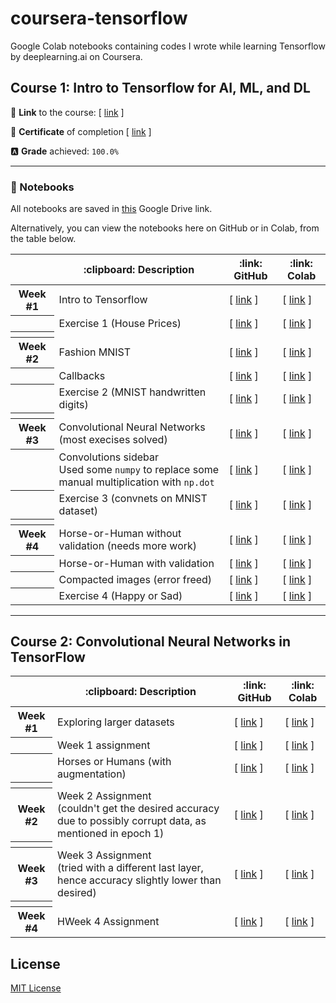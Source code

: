 # coursera-tensorflow
Google Colab notebooks containing codes I wrote while learning Tensorflow by deeplearning.ai on Coursera.

## Course 1: Intro to Tensorflow for AI, ML, and DL

:link: **Link** to the course: [ [link](https://www.coursera.org/learn/introduction-tensorflow) ] 

:page_facing_up: **Certificate** of completion [ [link](https://www.coursera.org/account/accomplishments/certificate/8Z4ZEHDMNK2C) ]

:a: **Grade** achieved: `100.0%`

---

### :notebook: Notebooks
All notebooks are saved in [this](https://drive.google.com/open?id=1CGP_p9b7lJsbq_Im7Wcoh51ETdUdDEbU) Google Drive link.

Alternatively, you can view the notebooks here on GitHub or in Colab, from the table below.

<table>
  <thead>
    <th></th>
    <th>:clipboard: Description</th>
    <th>:link: GitHub</th>
    <th>:link: Colab</th>
  </thead>
  
  <tbody>
    <tr>
      <th>Week #1</th>
      <td>Intro to Tensorflow</td>
      <td>[ <a href="https://github.com/rafi007akhtar/coursera-tensorflow/blob/master/Intro_to_Tensorflow.ipynb">link</a> ]</td>
      <td>[ <a href="https://colab.research.google.com/github/rafi007akhtar/coursera-tensorflow/blob/master/Intro_to_Tensorflow.ipynb">link</a> ]</td>
    </tr>
    <tr>
      <th></th>
      <td>Exercise 1 (House Prices)</td>
      <td>[ <a href="https://github.com/rafi007akhtar/coursera-tensorflow/blob/master/Exercise_1_House_Prices_Question.ipynb">link</a> ]</td>
      <td>[ <a href="https://colab.research.google.com/github/rafi007akhtar/coursera-tensorflow/blob/master/Exercise_1_House_Prices_Question.ipynb">link</a> ]</td>
    </tr>
    <tr>
      <th></th>
      <td></td>
      <td></td>
      <td></td>
    </tr>
    <tr>
      <th>Week #2</th>
      <td>Fashion MNIST</td>
      <td>[ <a href="https://github.com/rafi007akhtar/coursera-tensorflow/blob/master/Course_1_Part_4_Lesson_2_Fashion_MNIST.ipynb">link</a> ]</td>
      <td>[ <a href="https://colab.research.google.com/github/rafi007akhtar/coursera-tensorflow/blob/master/Course_1_Part_4_Lesson_2_Fashion_MNIST.ipynb">link</a> ]</td>
    </tr>
    <tr>
      <th></th>
      <td>Callbacks</td>
      <td>[ <a href="https://github.com/rafi007akhtar/coursera-tensorflow/blob/master/Course_1_Part_4_Lesson_4_Callbacks.ipynb">link</a> ]</td>
      <td>[ <a href="https://colab.research.google.com/github/rafi007akhtar/coursera-tensorflow/blob/master/Course_1_Part_4_Lesson_4_Callbacks.ipynb">link</a> ]</td>
    </tr>
    <tr>
      <th></th>
      <td>Exercise 2 (MNIST handwritten digits)</td>
      <td>[ <a href="https://github.com/rafi007akhtar/coursera-tensorflow/blob/master/Exercise2.ipynb">link</a> ]</td>
      <td>[ <a href="https://colab.research.google.com/github/rafi007akhtar/coursera-tensorflow/blob/master/Exercise2.ipynb">link</a> ]</td>
    </tr>
    <tr>
      <th></th>
      <td></td>
      <td></td>
      <td></td>
    </tr>
    <tr>
      <th>Week #3</th>
      <td>Convolutional Neural Networks (most execises solved) </td>
      <td>[ <a href="https://github.com/rafi007akhtar/coursera-tensorflow/blob/master/Course_1_Part_6_Lesson_2_Notebook.ipynb">link</a> ]</td>
      <td>[ <a href="https://colab.research.google.com/github/rafi007akhtar/coursera-tensorflow/blob/master/Course_1_Part_6_Lesson_2_Notebook.ipynb">link</a> ]</td>
    </tr>
    <tr>
      <th></th>
      <td>Convolutions sidebar <br> Used some <code>numpy</code> to replace some manual multiplication with <code>np.dot</code> </td>
      <td>[ <a href="https://github.com/rafi007akhtar/coursera-tensorflow/blob/master/Convolutions_Sidebar.ipynb">link</a> ]</td>
      <td>[ <a href="https://colab.research.google.com/github/rafi007akhtar/coursera-tensorflow/blob/master/Exercise_3_Question.ipynb">link</a> ]</td>
    </tr>
    <tr>
      <th></th>
      <td>Exercise 3 (convnets on MNIST dataset)</td>
      <td>[ <a href="https://github.com/rafi007akhtar/coursera-tensorflow/blob/master/Exercise_3_Question.ipynb)">link</a> ]</td>
      <td>[ <a href="https://colab.research.google.com/github/rafi007akhtar/coursera-tensorflow/blob/master/Exercise_3_Question.ipynb">link</a> ]</td>
    </tr>
    <tr>
      <th></th>
      <td></td>
      <td></td>
      <td></td>
    </tr>
    <tr>
      <th>Week #4</th>
      <td>Horse-or-Human without validation (needs more work)</td>
      <td>[ <a href="https://github.com/rafi007akhtar/coursera-tensorflow/blob/master/Horse_or_Human_NoValidation.ipynb">link</a> ]</td>
      <td>[ <a href="https://colab.research.google.com/github/rafi007akhtar/coursera-tensorflow/blob/master/Horse_or_Human_NoValidation.ipynb">link</a> ]</td>
    </tr>
    <tr>
      <th></th>
      <td>Horse-or-Human with validation</td>
      <td>[ <a href="https://github.com/rafi007akhtar/coursera-tensorflow/blob/master/Course_2_Part_2_Lesson_3_Notebook.ipynb">link</a> ]</td>
      <td>[ <a href="https://colab.research.google.com/github/rafi007akhtar/coursera-tensorflow/blob/master/Course_2_Part_2_Lesson_3_Notebook.ipynb">link</a> ]</td>
    </tr>
    <tr>
      <th></th>
      <td>Compacted images (error freed)</td>
      <td>[ <a href="https://github.com/rafi007akhtar/coursera-tensorflow/blob/master/Course_1_Part_8_Lesson_4_Notebook.ipynb">link</a> ]</td>
      <td>[ <a href="https://colab.research.google.com/github/rafi007akhtar/coursera-tensorflow/blob/master/Course_1_Part_8_Lesson_4_Notebook.ipynb">link</a> ]</td>
    </tr>
    <tr>
      <th></th>
      <td>Exercise 4 (Happy or Sad)</td>
      <td>[ <a href="https://github.com/rafi007akhtar/coursera-tensorflow/blob/master/Exercise4_Question.ipynb">link</a> ]</td>
      <td>[ <a href="https://colab.research.google.com/github/rafi007akhtar/coursera-tensorflow/blob/master/Exercise4_Question.ipynb">link</a> ]</td>
    </tr>
  </tbody>
</table>

---

## Course 2: Convolutional Neural Networks in TensorFlow

<table>
  <thead>
    <th></th>
    <th>:clipboard: Description</th>
    <th>:link: GitHub</th>
    <th>:link: Colab</th>
  </thead>
  
  <tbody>
    <tr>
      <th>Week #1</th>
      <td>Exploring larger datasets</td>
      <td>[ <a href="https://github.com/rafi007akhtar/coursera-tensorflow/blob/master/Course_2_Part_4_Lesson_2_Notebook.ipynb">link</a> ]</td>
      <td>[ <a href="https://colab.research.google.com/github/rafi007akhtar/coursera-tensorflow/blob/master/Course_2_Part_4_Lesson_2_Notebook.ipynb">link</a> ]</td>
    </tr>
    <tr>
      <th></th>
      <td>Week 1 assignment</td>
      <td>[ <a href="https://github.com/rafi007akhtar/coursera-tensorflow/blob/master/Exercise_5_Question.ipynb">link</a> ]</td>
      <td>[ <a href="https://colab.research.google.com/github/rafi007akhtar/coursera-tensorflow/blob/master/Exercise_5_Question.ipynb">link</a> ]</td>
    </tr>
	<tr>
		<th></th>
		<td>Horses or Humans (with augmentation)</td>
		<td>[ <a href="https://github.com/rafi007akhtar/coursera-tensorflow/blob/master/Horse_or_Human_WithAugmentation.ipynb">link</a> ]</td>
		<td>[ <a href="ttps://colab.research.google.com/github/rafi007akhtar/coursera-tensorflow/blob/master/Horse_or_Human_WithAugmentation.ipynb">link</a> ]</td>
	</tr>
    <tr>
      <th></th>
      <td></td>
      <td></td>
      <td></td>
    </tr>
    <tr>
      <th>Week #2</th>
      <td>Week 2 Assignment <br>(couldn't get the desired accuracy due to possibly corrupt data, as mentioned in epoch 1)</td>
      <td>[ <a href="Exercise_6_Question.ipynb">link</a> ]</td>
      <td>[ <a href="https://colab.research.google.com/github/rafi007akhtar/coursera-tensorflow/blob/master/Exercise_6_Question.ipynb">link</a> ]</td>
    </tr>
    <tr>
      <th></th>
      <td></td>
      <td></td>
      <td></td>
    </tr>
    <tr>
      <th>Week #3</th>
      <td>Week 3 Assignment <br> (tried with a different last layer, hence accuracy slightly lower than desired) </td>
      <td>[ <a href="Exercise_7_Question.ipynb">link</a> ]</td>
      <td>[ <a href="https://colab.research.google.com/github/rafi007akhtar/coursera-tensorflow/blob/master/Exercise_7_Question.ipynb)">link</a> ]</td>
    </tr>
    <tr>
      <th></th>
      <td></td>
      <td></td>
      <td></td>
    </tr>
    <tr>
      <th>Week #4</th>
      <td>HWeek 4 Assignment</td>
      <td>[ <a href="Exercise_8_Question.ipynb">link</a> ]</td>
      <td>[ <a href="https://colab.research.google.com/github/rafi007akhtar/coursera-tensorflow/blob/master/Exercise_8_Question.ipynb">link</a> ]</td>
    </tr>
  </tbody>
</table>


<!-- ### Week 1
1. Exploring larger datasets: [ [link-github](https://github.com/rafi007akhtar/coursera-tensorflow/blob/master/Course_2_Part_4_Lesson_2_Notebook.ipynb) ]
[ [link-colab](https://colab.research.google.com/github/rafi007akhtar/coursera-tensorflow/blob/master/Course_2_Part_4_Lesson_2_Notebook.ipynb) ]
2. Week 1 assignment: [ [link-github](https://github.com/rafi007akhtar/coursera-tensorflow/blob/master/Exercise_5_Question.ipynb) ]
[ [link-colab](https://colab.research.google.com/github/rafi007akhtar/coursera-tensorflow/blob/master/Exercise_5_Question.ipynb) ]
3. Horses or Humans (with augmentation): [ [link-github](https://github.com/rafi007akhtar/coursera-tensorflow/blob/master/Horse_or_Human_WithAugmentation.ipynb)]
[ [link-colab](https://colab.research.google.com/github/rafi007akhtar/coursera-tensorflow/blob/master/Horse_or_Human_WithAugmentation.ipynb)]

### Week 2
1. Week 2 Assignment: (couldn't get the desired accuracy due to possibly corrupt data, as mentioned in epoch 1): [ [link-github](Exercise_6_Question.ipynb) ]
[[link-colab](https://colab.research.google.com/github/rafi007akhtar/coursera-tensorflow/blob/master/Exercise_6_Question.ipynb)]

### Week 3
1. Week 3 Assignment: (tried with a different last layer, hence accuracy slightly lower than desired): [ [link-github](Exercise_7_Question.ipynb) ]
[[link-colab](https://colab.research.google.com/github/rafi007akhtar/coursera-tensorflow/blob/master/Exercise_7_Question.ipynb)

### Week 4
1. Week 4 Assignment: [[link-github](Exercise_8_Question.ipynb)]
[[link-colab](https://colab.research.google.com/github/rafi007akhtar/coursera-tensorflow/blob/master/Exercise_8_Question.ipynb)]
 -->

<!--
### Week 1
1. Intro to Tensorflow: [[link-github]](https://github.com/rafi007akhtar/coursera-tensorflow/blob/master/Intro_to_Tensorflow.ipynb)
[[link-colab]](https://colab.research.google.com/github/rafi007akhtar/coursera-tensorflow/blob/master/Intro_to_Tensorflow.ipynb)
2. Exercise 1 (House Prices): [[link-github]](https://github.com/rafi007akhtar/coursera-tensorflow/blob/master/Exercise_1_House_Prices_Question.ipynb)
[[link-colab]](https://colab.research.google.com/github/rafi007akhtar/coursera-tensorflow/blob/master/Exercise_1_House_Prices_Question.ipynb)
### Week 2
1. Fashion MNIST: [[link-github]](https://github.com/rafi007akhtar/coursera-tensorflow/blob/master/Course_1_Part_4_Lesson_2_Fashion_MNIST.ipynb)
[[link-colab]](https://colab.research.google.com/github/rafi007akhtar/coursera-tensorflow/blob/master/Course_1_Part_4_Lesson_2_Fashion_MNIST.ipynb) <br>Here, I changed the number of neurons in the middle layer from 128 to 1024 to increase the test accuracy to 98%.
2. Callbacks: [[link-github]](https://github.com/rafi007akhtar/coursera-tensorflow/blob/master/Course_1_Part_4_Lesson_4_Callbacks.ipynb)
[[link-colab]](https://colab.research.google.com/github/rafi007akhtar/coursera-tensorflow/blob/master/Course_1_Part_4_Lesson_4_Callbacks.ipynb)
3. Exercise 2 (MNIST handwritten digits) [[link-github]](https://github.com/rafi007akhtar/coursera-tensorflow/blob/master/Exercise2.ipynb)
[[link-colab]](https://colab.research.google.com/github/rafi007akhtar/coursera-tensorflow/blob/master/Exercise2.ipynb)
### Week 3
1. Convolution Neural Network (with exercises solved, mostly): [[link-github]](https://github.com/rafi007akhtar/coursera-tensorflow/blob/master/Course_1_Part_6_Lesson_2_Notebook.ipynb)
[[link-colab]](https://colab.research.google.com/github/rafi007akhtar/coursera-tensorflow/blob/master/Course_1_Part_6_Lesson_2_Notebook.ipynb)
2. Convolutins_Sidebar (replaced some manual multiplication with dot product from `numpy`): [[link-github]](https://github.com/rafi007akhtar/coursera-tensorflow/blob/master/Convolutions_Sidebar.ipynb)
[[link-colab]](https://colab.research.google.com/github/rafi007akhtar/coursera-tensorflow/blob/master/Convolutions_Sidebar.ipynb)
3. Exercise 3 (convnets on MNIST dataset): [[link-github]](https://github.com/rafi007akhtar/coursera-tensorflow/blob/master/Exercise_3_Question.ipynb)
[[link-colab]](https://colab.research.google.com/github/rafi007akhtar/coursera-tensorflow/blob/master/Exercise_3_Question.ipynb)
### Week 4
1. Horse-or-Human-NoValidation (needs more work): [[link-github]](https://github.com/rafi007akhtar/coursera-tensorflow/blob/master/Horse_or_Human_NoValidation.ipynb)
[[link-colab]](https://colab.research.google.com/github/rafi007akhtar/coursera-tensorflow/blob/master/Horse_or_Human_NoValidation.ipynb)
2. Hourse or Human (with validation): [[link-github]](https://github.com/rafi007akhtar/coursera-tensorflow/blob/master/Course_2_Part_2_Lesson_3_Notebook.ipynb)
[[link-colab]](https://colab.research.google.com/github/rafi007akhtar/coursera-tensorflow/blob/master/Course_2_Part_2_Lesson_3_Notebook.ipynb) <br>
Here, the CNN structure was changed a little, along with optimizer changed to Adam, and that increased the validation accuracy by a small amount.
3. Compacted Images (error-freed): [[link-github]](https://github.com/rafi007akhtar/coursera-tensorflow/blob/master/Course_1_Part_8_Lesson_4_Notebook.ipynb)
[[link-colab]](https://colab.research.google.com/github/rafi007akhtar/coursera-tensorflow/blob/master/Course_1_Part_8_Lesson_4_Notebook.ipynb)
4. Exercise 4 (Happy or Sad): [[link-github]](https://github.com/rafi007akhtar/coursera-tensorflow/blob/master/Exercise4_Question.ipynb)
[[link-colab]](https://colab.research.google.com/github/rafi007akhtar/coursera-tensorflow/blob/master/Exercise4_Question.ipynb)
-->

## License
[MIT License](https://github.com/rafi007akhtar/coursera-tensorflow/blob/master/LICENSE)
